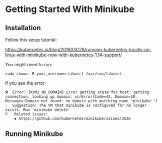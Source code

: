 # Getting Started With Minikube

## Installation

Follow this setup tutorial:

https://kubernetes.io/blog/2019/03/28/running-kubernetes-locally-on-linux-with-minikube-now-with-kubernetes-1.14-support/

You might need to run:

```sudo chown -R your_username:libvirt /var/run/libvirt```

if you see the error
```Unable to start VM. Please investigate and run 'minikube delete' if possible
❌  Error: [KVM2_NO_DOMAIN] Error getting state for host: getting connection: looking up domain: virError(Code=42, Domain=10, Message='Domain not found: no domain with matching name 'minikube'')
💡  Suggestion: The VM that minikube is configured for no longer exists. Run 'minikube delete'
⁉️   Related issues:
    ▪ https://github.com/kubernetes/minikube/issues/3636
```

## Running Minikube

